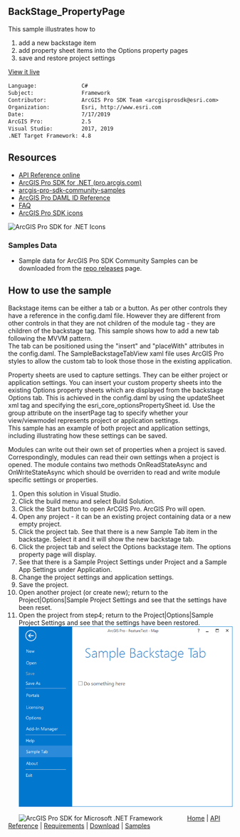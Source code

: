 ## BackStage_PropertyPage

<!-- TODO: Write a brief abstract explaining this sample -->
This sample illustrates how to   
  
1. add a new backstage item    
2. add property sheet items into the Options property pages  
3. save and restore project settings  
  


<a href="http://pro.arcgis.com/en/pro-app/sdk/" target="_blank">View it live</a>

<!-- TODO: Fill this section below with metadata about this sample-->
```
Language:              C#
Subject:               Framework
Contributor:           ArcGIS Pro SDK Team <arcgisprosdk@esri.com>
Organization:          Esri, http://www.esri.com
Date:                  7/17/2019
ArcGIS Pro:            2.5
Visual Studio:         2017, 2019
.NET Target Framework: 4.8
```

## Resources

* [API Reference online](https://pro.arcgis.com/en/pro-app/sdk/api-reference)
* <a href="https://pro.arcgis.com/en/pro-app/sdk/" target="_blank">ArcGIS Pro SDK for .NET (pro.arcgis.com)</a>
* [arcgis-pro-sdk-community-samples](https://github.com/Esri/arcgis-pro-sdk-community-samples)
* [ArcGIS Pro DAML ID Reference](https://github.com/Esri/arcgis-pro-sdk/wiki/ArcGIS-Pro-DAML-ID-Reference)
* [FAQ](https://github.com/Esri/arcgis-pro-sdk/wiki/FAQ)
* [ArcGIS Pro SDK icons](https://github.com/Esri/arcgis-pro-sdk/releases/tag/2.4.0.19948)

![ArcGIS Pro SDK for .NET Icons](https://Esri.github.io/arcgis-pro-sdk/images/Home/Image-of-icons.png  "ArcGIS Pro SDK Icons")

### Samples Data

* Sample data for ArcGIS Pro SDK Community Samples can be downloaded from the [repo releases](https://github.com/Esri/arcgis-pro-sdk-community-samples/releases) page.  

## How to use the sample
<!-- TODO: Explain how this sample can be used. To use images in this section, create the image file in your sample project's screenshots folder. Use relative url to link to this image using this syntax: ![My sample Image](FacePage/SampleImage.png) -->
Backstage items can be either a tab or a button. As per other controls they have a reference in the config.daml file.  However they are different from other controls  in that they are not children of the module tag - they are children of the backstage tag. This sample shows how to add a new tab following the MVVM pattern.   
The tab can be positioned using the "insert" and "placeWith" attributes in the config.daml.  The SampleBackstageTabView xaml file uses ArcGIS Pro styles to  allow the custom tab to look those those in the existing application.  
  
Property sheets are used to capture settings. They can be either project or application settings. You can insert your custom property sheets into the existing Options property sheets which are displayed from the backstage Options tab.  This is achieved in the config.daml by using the updateSheet xml tag and specifying the  esri_core_optionsPropertySheet id.  Use the group attribute on the insertPage tag to specify whether your view/viewmodel represents project or application settings.   
This sample has an example of both project and application settings, including illustrating how these settings can be saved.   

  
Modules can write out their own set of properties when a project is saved. Correspondingly, modules can read their own settings when a project is opened.  The module contains two methods OnReadStateAsync and OnWriteStateAsync which should be overriden to read and write module specific settings or properties.   

  
  
1. Open this solution in Visual Studio.    
1. Click the build menu and select Build Solution.  
1. Click the Start button to open ArCGIS Pro.  ArcGIS Pro will open.  
1. Open any project - it can be an existing project containing data or a new empty project.  
1. Click the project tab.  See that there is a new Sample Tab item in the backstage.  Select it and it will show the new backstage tab.  
1. Click the project tab and select the Options backstage item.  The options property page will display.  
1. See that there is a Sample Project Settings under Project and a Sample App Settings under Application.   
1. Change the project settings and application settings.   
1. Save the project.  
1. Open another project (or create new); return to the Project|Options|Sample Project Settings and see that the settings have been reset.  
1. Open the project from step4; return to the Project|Options|Sample Project Settings and see that the settings have been restored.  
![UI](Screenshots/Screen.png)  
  


<!-- End -->

&nbsp;&nbsp;&nbsp;&nbsp;&nbsp;&nbsp;<img src="https://esri.github.io/arcgis-pro-sdk/images/ArcGISPro.png"  alt="ArcGIS Pro SDK for Microsoft .NET Framework" height = "20" width = "20" align="top"  >
&nbsp;&nbsp;&nbsp;&nbsp;&nbsp;&nbsp;&nbsp;&nbsp;&nbsp;&nbsp;&nbsp;&nbsp;
[Home](https://github.com/Esri/arcgis-pro-sdk/wiki) | <a href="https://pro.arcgis.com/en/pro-app/sdk/api-reference" target="_blank">API Reference</a> | [Requirements](https://github.com/Esri/arcgis-pro-sdk/wiki#requirements) | [Download](https://github.com/Esri/arcgis-pro-sdk/wiki#installing-arcgis-pro-sdk-for-net) | <a href="https://github.com/esri/arcgis-pro-sdk-community-samples" target="_blank">Samples</a>
